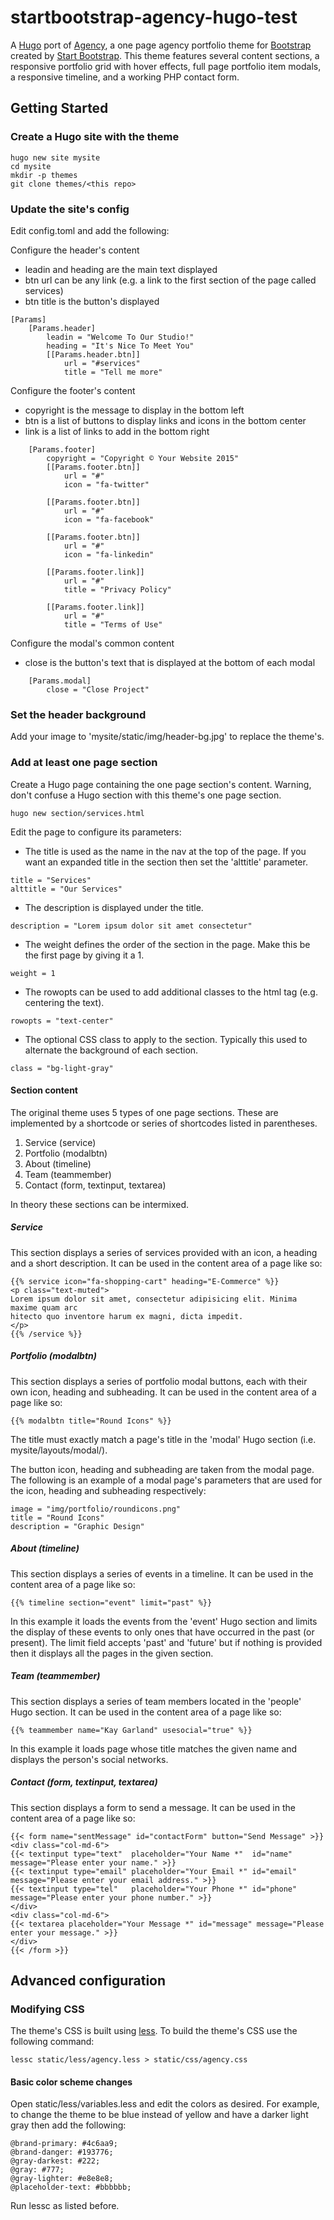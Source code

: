 # startbootstrap-agency-hugo-test

A [Hugo](http://gohugo.io) port of
[Agency](http://startbootstrap.com/template-overviews/agency/), a one page
agency portfolio theme for [Bootstrap](http://getbootstrap.com/) created by
[Start Bootstrap](http://startbootstrap.com/). This theme features several
content sections, a responsive portfolio grid with hover effects, full page
portfolio item modals, a responsive timeline, and a working PHP contact form.

## Getting Started

### Create a Hugo site with the theme

```
hugo new site mysite
cd mysite
mkdir -p themes
git clone themes/<this repo>
```

### Update the site's config

Edit config.toml and add the following:

Configure the header's content
* leadin and heading are the main text displayed
* btn url can be any link (e.g. a link to the first section of the page called services)
* btn title is the button's displayed
```
[Params]
    [Params.header]
        leadin = "Welcome To Our Studio!"
        heading = "It's Nice To Meet You"
        [[Params.header.btn]]
            url = "#services"
            title = "Tell me more"
```

Configure the footer's content
* copyright is the message to display in the bottom left
* btn is a list of buttons to display links and icons in the bottom center
* link is a list of links to add in the bottom right
```
    [Params.footer]
        copyright = "Copyright © Your Website 2015"
        [[Params.footer.btn]]
            url = "#"
            icon = "fa-twitter"

        [[Params.footer.btn]]
            url = "#"
            icon = "fa-facebook"

        [[Params.footer.btn]]
            url = "#"
            icon = "fa-linkedin"

        [[Params.footer.link]]
            url = "#"
            title = "Privacy Policy"

        [[Params.footer.link]]
            url = "#"
            title = "Terms of Use"
```

Configure the modal's common content
* close is the button's text that is displayed at the bottom of each modal
```
    [Params.modal]
        close = "Close Project"
```

### Set the header background

Add your image to 'mysite/static/img/header-bg.jpg' to replace the theme's.

### Add at least one page section

Create a Hugo page containing the one page section's content.  Warning, don't confuse a Hugo section with this
theme's one page section.
```
hugo new section/services.html
```

Edit the page to configure its parameters:
* The title is used as the name in the nav at the top of the page.  If you want
  an expanded title in the section then set the 'alttitle' parameter.
```
title = "Services"                                                              
alttitle = "Our Services"                                                              
```
* The description is displayed under the title.
```
description = "Lorem ipsum dolor sit amet consectetur"                          
```
* The weight defines the order of the section in the page.  Make this be the
  first page by giving it a 1.
```
weight = 1                                                                      
```
* The rowopts can be used to add additional classes to the html tag (e.g.
  centering the text).
```
rowopts = "text-center"                                                         
```
* The optional CSS class to apply to the section.  Typically this used to
  alternate the background of each section.
```
class = "bg-light-gray"
```
                                                                                
#### Section content

The original theme uses 5 types of one page sections.  These are implemented by
a shortcode or series of shortcodes listed in parentheses.

1. Service (service)
2. Portfolio (modalbtn)
3. About (timeline)
4. Team (teammember)
5. Contact (form, textinput, textarea)

In theory these sections can be intermixed.

##### Service

This section displays a series of services provided with an icon, a heading and
a short description.  It can be used in the content area of a page like so:
```
{{% service icon="fa-shopping-cart" heading="E-Commerce" %}}                    
<p class="text-muted">                                                          
Lorem ipsum dolor sit amet, consectetur adipisicing elit. Minima maxime quam arc
hitecto quo inventore harum ex magni, dicta impedit.                            
</p>                                                                            
{{% /service %}}                                                                
```

##### Portfolio (modalbtn)

This section displays a series of portfolio modal buttons, each with their own
icon, heading and subheading.  It can be used in the content area of a page like so:
```
{{% modalbtn title="Round Icons" %}}
```
The title must exactly match a page's title in the 'modal' Hugo section (i.e.
mysite/layouts/modal/).

The button icon, heading and subheading are taken from the modal page.  The
following is an example of a modal page's parameters that are used for the
icon, heading and subheading respectively:
```
image = "img/portfolio/roundicons.png"
title = "Round Icons"                 
description = "Graphic Design"        
```

##### About (timeline)

This section displays a series of events in a timeline.  It can be used in the
content area of a page like so:
```
{{% timeline section="event" limit="past" %}}
```
In this example it loads the events from the 'event' Hugo section and limits
the display of these events to only ones that have occurred in the past (or
present).  The limit field accepts 'past' and 'future' but if nothing is
provided then it displays all the pages in the given section.

##### Team (teammember)

This section displays a series of team members located in the 'people' Hugo
section.  It can be used in the content area of a page like so:
```
{{% teammember name="Kay Garland" usesocial="true" %}}
```
In this example it loads page whose title matches the given name and displays
the person's social networks.

##### Contact (form, textinput, textarea)

This section displays a form to send a message.  It can be used in the content area of a page like so:
```
{{< form name="sentMessage" id="contactForm" button="Send Message" >}}
<div class="col-md-6">
{{< textinput type="text"  placeholder="Your Name *"  id="name"  message="Please enter your name." >}}
{{< textinput type="email" placeholder="Your Email *" id="email" message="Please enter your email address." >}}
{{< textinput type="tel"   placeholder="Your Phone *" id="phone" message="Please enter your phone number." >}}
</div>
<div class="col-md-6">
{{< textarea placeholder="Your Message *" id="message" message="Please enter your message." >}}
</div>
{{< /form >}}
```

## Advanced configuration

### Modifying CSS

The theme's CSS is built using [less](http://lesscss.org/).  To build the theme's CSS use the following command:
```
lessc static/less/agency.less > static/css/agency.css
``` 

#### Basic color scheme changes

Open static/less/variables.less and edit the colors as desired.  For example, to change the theme to be blue instead of yellow and have a darker light gray then add the following:
```
@brand-primary: #4c6aa9;
@brand-danger: #193776;
@gray-darkest: #222;
@gray: #777;
@gray-lighter: #e8e8e8;
@placeholder-text: #bbbbbb;
```
Run lessc as listed before.


